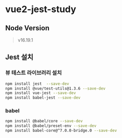 # vue2-jest-study

## Node Version
> v16.19.1

## Jest 설치

### 뷰 테스트 라이브러리 설치
```bash
npm install jest  --save-dev
npm install @vue/test-utils@1.3.6 --save-dev
npm install vue-jest --save-dev
npm install babel-jest --save-dev
```

### babel
```bash
npm install @babel/core --save-dev
npm install @babel/preset-env --save-dev
npm install babel-core@^7.0.0-bridge.0 --save-dev
```

